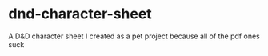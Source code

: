 # dnd-character-sheet
A D&amp;D character sheet I created as a pet project because all of the pdf ones suck
